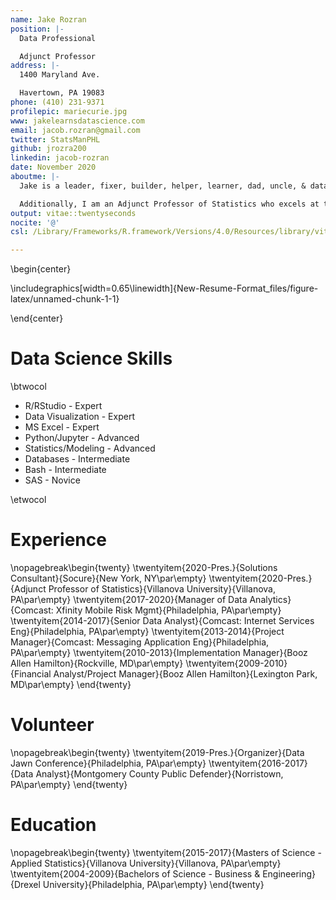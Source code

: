 ```yaml
---
name: Jake Rozran
position: |-
  Data Professional

  Adjunct Professor
address: |-
  1400 Maryland Ave.

  Havertown, PA 19083
phone: (410) 231-9371
profilepic: mariecurie.jpg
www: jakelearnsdatascience.com
email: jacob.rozran@gmail.com
twitter: StatsManPHL
github: jrozra200
linkedin: jacob-rozran
date: November 2020
aboutme: |-
  Jake is a leader, fixer, builder, helper, learner, dad, uncle, & data guy. I am a data professional who has real-world experience putting data products into production and building data teams. I am curious, constantly learning, and improving - staying up to date with trends in all facets of the data science life cycle.

  Additionally, I am an Adjunct Professor of Statistics who excels at teaching complex topics at all levels of understanding. I love to learn in general, but mostly I am a data fanatic.
output: vitae::twentyseconds
nocite: '@'
csl: /Library/Frameworks/R.framework/Versions/4.0/Resources/library/vitae/vitae.csl

---
```




\begin{center}


\includegraphics[width=0.65\linewidth]{New-Resume-Format_files/figure-latex/unnamed-chunk-1-1} 

\end{center}

# Data Science Skills

\btwocol
* R/RStudio - Expert
* Data Visualization - Expert
* MS Excel - Expert
* Python/Jupyter - Advanced
* Statistics/Modeling - Advanced
* Databases - Intermediate
* Bash - Intermediate
* SAS - Novice

\etwocol

# Experience

\nopagebreak\begin{twenty}
	\twentyitem{2020-Pres.}{Solutions Consultant}{Socure}{New York, NY\par\empty}
	\twentyitem{2020-Pres.}{Adjunct Professor of Statistics}{Villanova University}{Villanova, PA\par\empty}
	\twentyitem{2017-2020}{Manager of Data Analytics}{Comcast: Xfinity Mobile Risk Mgmt}{Philadelphia, PA\par\empty}
	\twentyitem{2014-2017}{Senior Data Analyst}{Comcast: Internet Services Eng}{Philadelphia, PA\par\empty}
	\twentyitem{2013-2014}{Project Manager}{Comcast: Messaging Application Eng}{Philadelphia, PA\par\empty}
	\twentyitem{2010-2013}{Implementation Manager}{Booz Allen Hamilton}{Rockville, MD\par\empty}
	\twentyitem{2009-2010}{Financial Analyst/Project Manager}{Booz Allen Hamilton}{Lexington Park, MD\par\empty}
\end{twenty}

# Volunteer

\nopagebreak\begin{twenty}
	\twentyitem{2019-Pres.}{Organizer}{Data Jawn Conference}{Philadelphia, PA\par\empty}
	\twentyitem{2016-2017}{Data Analyst}{Montgomery County Public Defender}{Norristown, PA\par\empty}
\end{twenty}

# Education

\nopagebreak\begin{twenty}
	\twentyitem{2015-2017}{Masters of Science - Applied Statistics}{Villanova University}{Villanova, PA\par\empty}
	\twentyitem{2004-2009}{Bachelors of Science - Business \& Engineering}{Drexel University}{Philadelphia, PA\par\empty}
\end{twenty}

